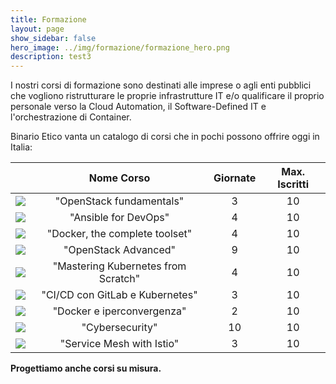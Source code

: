 ```yaml
---
title: Formazione
layout: page
show_sidebar: false
hero_image: ../img/formazione/formazione_hero.png
description: test3
---
```

I nostri corsi di formazione sono destinati alle imprese o agli enti pubblici che vogliono ristrutturare le proprie infrastrutture IT e/o qualificare il proprio personale verso la Cloud Automation, il Software-Defined IT e l'orchestrazione di Container.  

Binario Etico vanta un catalogo di corsi che in pochi possono offrire oggi in Italia:


<!-- |------------------------------------------|-----|
| <img src="../img/formazione/logo_OpenStack2.png" class="corsi"> | "OpenStack fundamentals" (3 giornate, max 10 iscritti) |
| <img src="../img/formazione/logo_ansible.png" class="corsi"> | "Ansible for DevOps" (4 giornate, max 10 iscritti) |
| <img src="../img/formazione/logo_docker2.png" class="corsi"> | "Docker, the complete toolset" (4 giornate, max 10 iscritti) |
| <img src="../img/formazione/logo_OpenStack2.png" class="corsi"> | "OpenStack Advanced" (9 giornate, max 10 iscritti) |
| <img src="../img/formazione/kubernetes.png" class="corsi"> | "Mastering Kubernetes from Scratch" (4 giornate, max 10 iscritti) |
| <img src="../img/formazione/git_piu_kube.png" class="corsi"> | "CI/CD con GitLab e Kubernetes" (3 giornate, max 10 iscritti) |
| <img src="../img/formazione/infinito.png" class="corsi"> | "Docker e iperconvergenza" (2 giornate, max 10 iscritti) |
| <img src="../img/formazione/cybersecurity.png" class="corsi">| "Cybersecurity" (10 giornate, max 10 iscritti) | -->

|   | Nome Corso | Giornate | Max. Iscritti |
|:--:|:----------:|:--------:|:-------------:|
| <img src="../img/formazione/logo_OpenStack2.png" class="corsi corsi-mobile"> | "OpenStack fundamentals"  | 3 | 10 |
| <img src="../img/formazione/logo_ansible.png" class="corsi corsi-mobile"> | "Ansible for DevOps" | 4 | 10 |
| <img src="../img/formazione/logo_docker2.png" class="corsi corsi-mobile"> | "Docker, the complete toolset" | 4 | 10 |
| <img src="../img/formazione/logo_OpenStack2.png" class="corsi corsi-mobile"> | "OpenStack Advanced" | 9 | 10 |
| <img src="../img/formazione/kubernetes.png" class="corsi corsi-mobile"> | "Mastering Kubernetes from Scratch" | 4 | 10 |
| <img src="../img/formazione/git_piu_kube.png" class="corsi corsi-mobile"> | "CI/CD con GitLab e Kubernetes" | 3 | 10 |
| <img src="../img/formazione/infinito.png" class="corsi corsi-mobile"> | "Docker e iperconvergenza" | 2 | 10 |
| <img src="../img/formazione/cybersecurity.png" class="corsi corsi-mobile">| "Cybersecurity" | 10 | 10  |
| <img src="../img/formazione/istio-bluelogo-nobackground-framed.svg" class="corsi corsi-mobile"> | "Service Mesh with Istio" | 3 | 10 |

**Progettiamo anche corsi su misura.**

